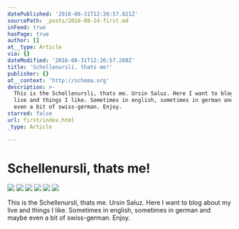 ```yaml
---
datePublished: '2016-08-31T12:26:57.821Z'
sourcePath: _posts/2016-08-24-first.md
inFeed: true
hasPage: true
author: []
at__type: Article
via: {}
dateModified: '2016-08-31T12:26:57.288Z'
title: 'Schellenursli, thats me!'
publisher: {}
at__context: 'http://schema.org'
description: >-
  This is the Schellenursli, thats me. Ursin Saluz. Here I want to blog about my
  live and things I like. Sometimes in english, sometimes in german and maybe
  even a bit of swiss-german. Enjoy.
starred: false
url: first/index.html
_type: Article

---
```

# Schellenursli, thats me!
![](https://the-grid-user-content.s3-us-west-2.amazonaws.com/230dab37-74f1-4559-ac87-e57789d7b1a0.jpg)
![](https://the-grid-user-content.s3-us-west-2.amazonaws.com/c4c4907c-a90b-48b9-9d23-cf34ebeef57a.jpg)
![](https://the-grid-user-content.s3-us-west-2.amazonaws.com/d3bdf548-4925-4ae7-9521-5ea5cb063bbc.jpg)
![](https://imgflo.herokuapp.com/graph/2b2431f8e7ba7b0/dd534494525859b27eba25e7023e9506/croprotate.jpg?cropheight=480&cropwidth=503&degrees=0&input=https%3A%2F%2Fthe-grid-user-content.s3-us-west-2.amazonaws.com%2F557f926b-3181-4589-8345-0c3341a12158.jpg&x=42&y=0)
![](https://the-grid-user-content.s3-us-west-2.amazonaws.com/4b0f3b0b-9699-4c76-ba53-a5988fe502b2.jpg)
![](https://the-grid-user-content.s3-us-west-2.amazonaws.com/cd0aab5e-69aa-4e5b-9896-723e1a7b89ef.jpg)

This is the Schellenursli, thats me. Ursin Saluz. Here I want to blog about my live and things I like. Sometimes in english, sometimes in german and maybe even a bit of swiss-german. Enjoy.